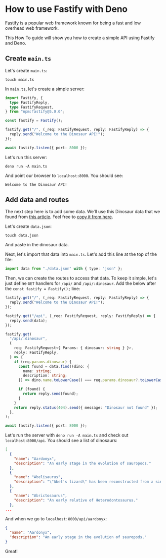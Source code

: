 # How to use Fastify with Deno

[Fastify](https://fastify.dev/) is a popular web framework known for being a
fast and low overhead web framework.

This How To guide will show you how to create a simple API using Fastify and
Deno.

## Create `main.ts`

Let's create `main.ts`:

```
touch main.ts
```

In `main.ts`, let's create a simple server:

```ts
import Fastify, {
  type FastifyReply,
  type FastifyRequest,
} from "npm:fastify@5.0.0";

const fastify = Fastify();

fastify.get("/", (_req: FastifyRequest, reply: FastifyReply) => {
  reply.send("Welcome to the Dinosaur API!");
});

await fastify.listen({ port: 8000 });
```

Let's run this server:

```
deno run -A main.ts
```

And point our browser to `localhost:8000`. You should see:

```
Welcome to the Dinosaur API!
```

## Add data and routes

The next step here is to add some data. We'll use this Dinosaur data that we
found from [this article](https://www.thoughtco.com/dinosaurs-a-to-z-1093748).
Feel free to
[copy it from here](https://github.com/denoland/examples/blob/main/with-fastify/data.json).

Let's create `data.json`:

```
touch data.json
```

And paste in the dinosaur data.

Next, let's import that data into `main.ts`. Let's add this line at the top of
the file:

```ts
import data from "./data.json" with { type: "json" };
```

Then, we can create the routes to access that data. To keep it simple, let's
just define `GET` handlers for `/api/` and `/api/:dinosaur`. Add the below after
the `const fastify = Fastify();` line:

```ts
fastify.get("/", (_req: FastifyRequest, reply: FastifyReply) => {
  reply.send("Welcome to the Dinosaur API!");
});

fastify.get("/api", (_req: FastifyRequest, reply: FastifyReply) => {
  reply.send(data);
});

fastify.get(
  "/api/:dinosaur",
  (
    req: FastifyRequest<{ Params: { dinosaur: string } }>,
    reply: FastifyReply,
  ) => {
    if (req.params.dinosaur) {
      const found = data.find((dino: {
        name: string;
        description: string;
      }) => dino.name.toLowerCase() === req.params.dinosaur?.toLowerCase());

      if (found) {
        return reply.send(found);
      }
    }
    return reply.status(404).send({ message: "Dinosaur not found" });
  },
);

await fastify.listen({ port: 8000 });
```

Let's run the server with `deno run -A main.ts` and check out
`localhost:8000/api`. You should see a list of dinosaurs:

```json
[
  {
    "name": "Aardonyx",
    "description": "An early stage in the evolution of sauropods."
  },
  {
    "name": "Abelisaurus",
    "description": "\"Abel's lizard\" has been reconstructed from a single skull."
  },
  {
    "name": "Abrictosaurus",
    "description": "An early relative of Heterodontosaurus."
  },
...
```

And when we go to `localhost:8000/api/aardonyx`:

```json
{
  "name": "Aardonyx",
  "description": "An early stage in the evolution of sauropods."
}
```

Great!

